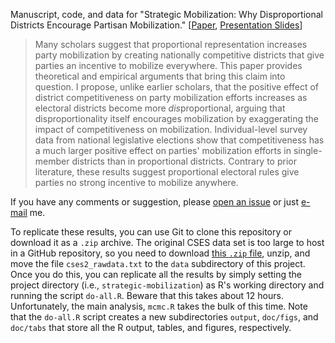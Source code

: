 Manuscript, code, and data for "Strategic Mobilization: Why Disproportional Districts Encourage Partisan Mobilization." [[Paper](http://www.carlislerainey.com/files/stratmob.pdf), [Presentation Slides](http://www.carlislerainey.com/wp-content/uploads/2012/09/stratmob_slides.pdf)]

> Many scholars suggest that proportional representation increases party mobilization by creating nationally competitive districts that give parties an incentive to mobilize everywhere. This paper provides theoretical and empirical arguments that bring this claim into question. I propose, unlike earlier scholars, that the positive effect of district competitiveness on party mobilization efforts increases as electoral districts become more *dis*proportional, arguing that disproportionality itself encourages mobilization by exaggerating the impact of competitiveness on mobilization. Individual-level survey data from national legislative elections show that competitiveness has a much larger positive effect on parties' mobilization efforts in single-member districts than in proportional districts. Contrary to prior literature, these results suggest proportional electoral rules give parties no strong incentive to mobilize anywhere.

If you have any comments or suggestion, please [open an issue](https://github.com/carlislerainey/strategic-mobilization/issues) or just [e-mail](mailto:carlislerainey@gmail.com) me.

To replicate these results, you can use Git to clone this repository or download it as a `.zip` archive. The original CSES data set is too large to host in a GitHub repository, so you need to download [this `.zip` file](http://www.cses.org/datacenter/module2/data/cses2.zip), unzip, and move the file `cses2_rawdata.txt` to the `data` subdirectory of this project. Once you do this, you can replicate all the results by simply setting the project directory (i.e., `strategic-mobilization`) as R's working directory and running the script `do-all.R`. Beware that this takes about 12 hours. Unfortunately, the main analysis, `mcmc.R` takes the bulk of this time. Note that the `do-all.R` script creates a new subdirectories `output`, `doc/figs`, and `doc/tabs` that store all the R output, tables, and figures, respectively.